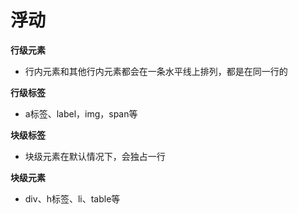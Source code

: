 # 浮动

**行级元素**

- 行内元素和其他行内元素都会在一条水平线上排列，都是在同一行的

**行级标签** 

- a标签、label，img，span等 

**块级标签**

- 块级元素在默认情况下，会独占一行

**块级元素** 

- div、h标签、li、table等




